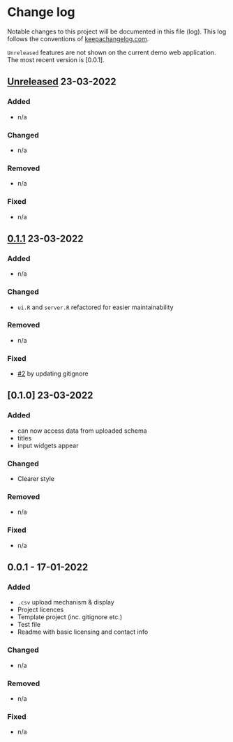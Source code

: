 <!-- SPDX-FileCopyrightText: 2022 Orcro Ltd. <team@orcro.co.uk> -->
<!-- -->
<!-- SPDX-License-Identifier: Apache-2.0 -->

# Change log

Notable changes to this project will be documented in this file (log). This log follows the conventions of [keepachangelog.com](http://keepachangelog.com/).

`Unreleased` features are not shown on the current demo web application. The most recent version is [0.0.1].

## [Unreleased] 23-03-2022

### Added

- n/a

### Changed

- n/a

### Removed

- n/a

### Fixed

- n/a

## [0.1.1] 23-03-2022

### Added

- n/a

### Changed

- `ui.R` and `server.R` refactored for easier maintainability

### Removed

- n/a

### Fixed

- [#2](https://github.com/galacticalex/contractAssembler/issues/2) by updating gitignore

## [0.1.0] 23-03-2022

### Added

- can now access data from uploaded schema
- titles
- input widgets appear

### Changed

- Clearer style

### Removed

- n/a

### Fixed

- n/a

## 0.0.1 - 17-01-2022

### Added

- `.csv` upload mechanism & display
- Project licences
- Template project (inc. gitignore etc.)
- Test file
- Readme with basic licensing and contact info

### Changed

- n/a

### Removed

- n/a

### Fixed

- n/a

[Unreleased]: https://github.com/galacticalex/contractAssembler
[0.1.1]: https://github.com/galacticalex/contractAssembler
